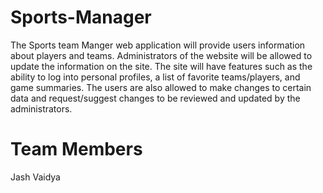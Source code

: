 # Sports-Manager

The Sports team Manger web application will provide users information about players and teams. 
Administrators of the website will be allowed to update the information on the site. 
The site will have features such as the ability to log into personal profiles, a list of favorite teams/players, and game summaries. 
The users are also allowed to make changes to certain data and request/suggest changes to be reviewed and updated by the administrators.

# Team Members
Jash Vaidya
